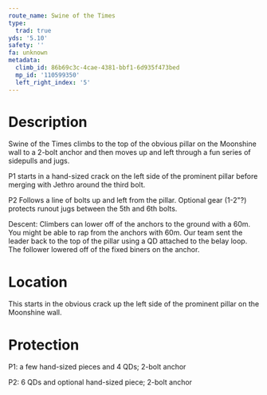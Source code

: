 ```yaml
---
route_name: Swine of the Times
type:
  trad: true
yds: '5.10'
safety: ''
fa: unknown
metadata:
  climb_id: 86b69c3c-4cae-4381-bbf1-6d935f473bed
  mp_id: '110599350'
  left_right_index: '5'
---
```

# Description
Swine of the Times climbs to the top of the obvious pillar on the Moonshine wall to a 2-bolt anchor and then moves up and left through a fun series of sidepulls and jugs.

P1 starts in a hand-sized crack on the left side of the prominent pillar before merging with Jethro around the third bolt.

P2 Follows a line of bolts up and left from the pillar. Optional gear (1-2"?) protects runout jugs between the 5th and 6th bolts.

Descent: Climbers can lower off of the anchors to the ground with a 60m. You might be able to rap from the anchors with 60m. Our team sent the leader back to the top of the pillar using a QD attached to the belay loop. The follower lowered off of the fixed biners on the anchor.

# Location
This starts in the obvious crack up the left side of the prominent pillar on the Moonshine wall.

# Protection
P1: a few hand-sized pieces and 4 QDs; 2-bolt anchor

P2: 6 QDs and optional hand-sized piece; 2-bolt anchor
